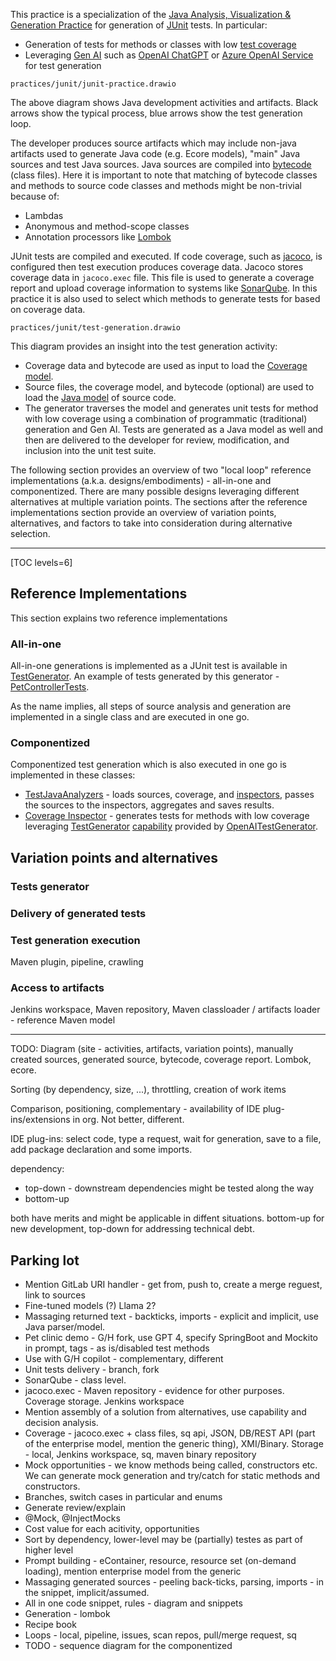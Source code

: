 This practice is a specialization of the [Java Analysis, Visualization & Generation Practice](../java/index.html) for generation of [JUnit](https://junit.org) tests. 
In particular:

* Generation of tests for methods or classes with low [test coverage](https://en.wikipedia.org/wiki/Code_coverage)
* Leveraging [Gen AI](https://en.wikipedia.org/wiki/Generative_artificial_intelligence) such as [OpenAI ChatGPT](https://openai.com/chatgpt) or [Azure OpenAI Service](https://azure.microsoft.com/en-us/products/ai-services/openai-service) for test generation

```drawio-resource
practices/junit/junit-practice.drawio
```

The above diagram shows Java development activities and artifacts. 
Black arrows show the typical process, blue arrows show the test generation loop.

The developer produces source artifacts which may include non-java artifacts used to generate Java code (e.g. Ecore models), "main" Java sources and test Java sources. 
Java sources are compiled into [bytecode](https://en.wikipedia.org/wiki/Bytecode) (class files).
Here it is important to note that matching of bytecode classes and methods to source code classes and methods might be non-trivial because of:

* Lambdas
* Anonymous and method-scope classes
* Annotation processors like [Lombok](https://projectlombok.org/) 
 
JUnit tests are compiled and executed. 
If code coverage, such as [jacoco](https://www.jacoco.org/jacoco/), is configured then test execution produces coverage data. 
Jacoco stores coverage data in ``jacoco.exec`` file.
This file is used to generate a coverage report and upload coverage information to systems like [SonarQube](https://www.sonarsource.com/products/sonarqube/). 
In this practice it is also used to select which methods to generate tests for based on coverage data.


```drawio-resource
practices/junit/test-generation.drawio
```

This diagram provides an insight into the test generation activity:

* Coverage data and bytecode are used as input to load the [Coverage model](https://coverage.models.nasdanika.org/).
* Source files, the coverage model, and bytecode (optional) are used to load the [Java model](https://java.models.nasdanika.org/) of source code. 
* The generator traverses the model and generates unit tests for method with low coverage using a combination of programmatic (traditional) generation and Gen AI. Tests are generated as a Java model as well and then are delivered to the developer for review, modification, and inclusion into the unit test suite.

The following section provides an overview of two "local loop" reference implementations (a.k.a. designs/embodiments) - all-in-one and componentized.
There are many possible designs leveraging different alternatives at multiple variation points. 
The sections after the reference implementations section provide an overview of variation points, alternatives, and factors to take into consideration during alternative selection.

----

[TOC levels=6]


## Reference Implementations

This section explains two reference implementations

### All-in-one

All-in-one generations is implemented as a JUnit test is available in [TestGenerator](https://github.com/Nasdanika-Models/rules/blob/main/tests/analyzer/src/test/java/org/nasdanika/models/rules/tests/analyzer/tests/TestGenerator.java).
An example of tests generated by this generator - [PetControllerTests](https://github.com/Nasdanika/spring-petclinic-test-generation/blob/main/generated-tests/org/springframework/samples/petclinic/owner/tests/PetControllerTests.java).

As the name implies, all steps of source analysis and generation are implemented in a single class and are executed in one go.

### Componentized

Componentized test generation which is also executed in one go is implemented in these classes:

* [TestJavaAnalyzers](https://github.com/Nasdanika-Models/rules/blob/main/tests/analyzer/src/test/java/org/nasdanika/models/rules/tests/analyzer/tests/TestJavaAnalyzers.java) - loads sources, coverage, and [inspectors](https://github.com/Nasdanika-Models/rules/blob/main/model/src/main/java/org/nasdanika/models/rules/reflection/Inspector.java), passes the sources to the inspectors, aggregates and saves results.
* [Coverage Inspector](https://github.com/Nasdanika-Models/rules/blob/main/tests/inspectors/src/main/java/org/nasdanika/models/rules/tests/inspectors/JavaCoverageReflectiveInspectors.java) - generates tests for methods with low coverage leveraging [TestGenerator](https://github.com/Nasdanika-Models/rules/blob/main/tests/inspectors/src/main/java/org/nasdanika/models/rules/tests/inspectors/TestGenerator.java) [capability](../../core/capability/index.html) provided by [OpenAITestGenerator](https://github.com/Nasdanika-Models/rules/blob/main/tests/inspectors/src/main/java/org/nasdanika/models/rules/tests/inspectors/OpenAITestGenerator.java).

## Variation points and alternatives

### Tests generator

### Delivery of generated tests

### Test generation execution

Maven plugin, pipeline, crawling

### Access to artifacts

Jenkins workspace, Maven repository, Maven classloader / artifacts loader - reference Maven model



----


TODO: Diagram (site - activities, artifacts, variation points), manually created sources, generated source, bytecode, coverage report. Lombok, ecore. 



Sorting (by dependency, size, ...), throttling, creation of work items

Comparison, positioning, complementary - availability of IDE plug-ins/extensions in org. Not better, different.

IDE plug-ins: select code, type a request, wait for generation, save to a file, add package declaration and some imports.

dependency:

* top-down - downstream dependencies might be tested along the way
* bottom-up

both have merits and might be applicable in diffent situations. bottom-up for new development, top-down for addressing technical debt.


## Parking lot

* Mention GitLab URI handler - get from, push to, create a merge reguest, link to sources
* Fine-tuned models (?) Llama 2?
* Massaging returned text - backticks, imports - explicit and implicit, use Java parser/model.
* Pet clinic demo - G/H fork, use GPT 4, specify SpringBoot and Mockito in prompt, tags - as is/disabled test methods
* Use with G/H copilot - complementary, different
* Unit tests delivery - branch, fork
* SonarQube - class level. 
* jacoco.exec - Maven repository - evidence for other purposes. Coverage storage. Jenkins workspace
* Mention assembly of a solution from alternatives, use capability and decision analysis.
* Coverage - jacoco.exec + class files, sq api, JSON, DB/REST API (part of the enterprise model, mention the generic thing), XMI/Binary. Storage - local, Jenkins workspace, sq, maven binary repository
* Mock opportunities - we know methods being called, constructors etc. We can generate mock generation and try/catch for static methods and constructors.
* Branches, switch cases in particular and enums
* Generate review/explain 
* @Mock, @InjectMocks
* Cost value for each acitivity, opportunities
* Sort by dependency, lower-level may be (partially) testes as part of higher level
* Prompt building - eContainer, resource, resource set (on-demand loading), mention enterprise model from the generic
* Massaging generated sources - peeling back-ticks, parsing, imports - in the snippet, implicit/assumed.
* All in one code snippet, rules - diagram and snippets
* Generation - lombok
* Recipe book 
* Loops - local, pipeline, issues, scan repos, pull/merge request, sq
* TODO - sequence diagram for the componentized

